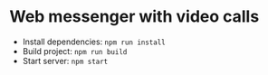 # Web messenger with video calls

- Install dependencies: `npm run install`
- Build project: `npm run build`
- Start server: `npm start`
